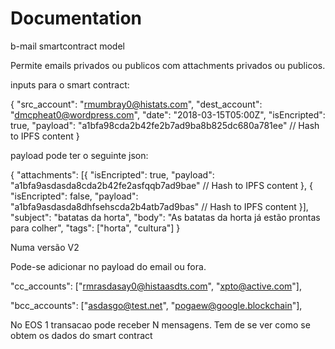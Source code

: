 # Documentation

b-mail smartcontract model

Permite emails privados ou publicos com attachments privados ou publicos.

inputs para o smart contract:

{ 
  "src_account": "rmumbray0@histats.com", 
  "dest_account": "dmcpheat0@wordpress.com", 
  "date": "2018-03-15T05:00Z",
  "isEncripted": true,
  "payload": "a1bfa98cda2b42fe2b7ad9ba8b825dc680a781ee" // Hash to IPFS content 
}

payload pode ter o seguinte json:

{
 "attachments":
  [{
    "isEncripted": true,
    "payload": "a1bfa9asdasda8cda2b42fe2asfqqb7ad9bae" // Hash to IPFS content
   },
   {
    "isEncripted": false,
    "payload": "a1bfa9asdasda8dhfsehscda2b4atb7ad9bas" // Hash to IPFS content
   }],
   "subject": "batatas da horta",
   "body": "As batatas da horta já estão prontas para colher",
   "tags": ["horta", "cultura"]
}


Numa versão V2

Pode-se adicionar no payload do email ou fora.

"cc_accounts": ["rmrasdasay0@histaasdts.com", "xpto@active.com"], 


"bcc_accounts": ["asdasgo@test.net", "pogaew@google.blockchain"],

No EOS 1 transacao pode receber N mensagens.
Tem de se ver como se obtem os dados do smart contract
